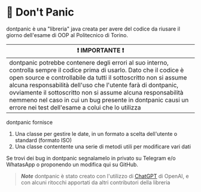# 📕 Don't Panic

dontpanic è una "libreria" java creata per avere del codice da riusare il giorno dell'esame di OOP al Politecnico di Torino.

|:heavy_exclamation_mark: **IMPORTANTE** :heavy_exclamation_mark:|
|------------------------------------------------------------------|
|dontpanic potrebbe contenere degli errori al suo interno, controlla sempre il codice prima di usarlo. Dato che il codice è open source e controllabile da tutti il sottoscritto non si assume alcuna responsabilità dell'uso che l'utente farà di dontpanic, ovviamente il sottoscritto non si assume alcuna responsabilità nemmeno nel caso in cui un bug presente in dontpanic causi un errore nei test dell'esame a colui che lo utilizza|

dontpanic fornisce

1. Una classe per gestire le date, in un formato a scelta dell'utente o standard (formato ISO)
2. Una classe contentente una serie di metodi utili per modificare vari dati

Se trovi dei bug in dontpanic segnalamelo in privato su Telegram e/o WhatasApp o proponendo un modifica qui su GitHub.

> ***Note*** dontpanic è stato creato con l'utilizzo di [ChatGPT](https://chat.openai.com/chat) di OpenAI, e con alcuni ritocchi apportati da altri contributori della libreria